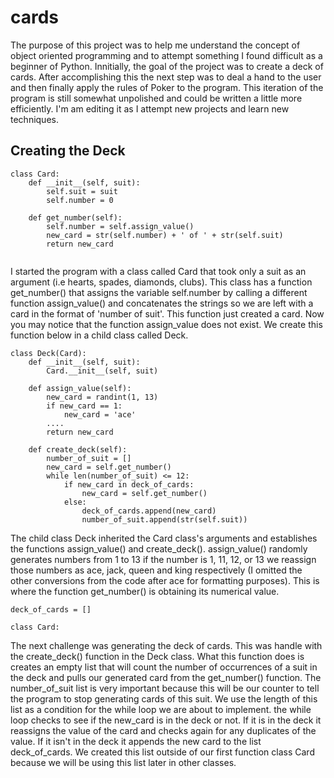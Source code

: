 # cards
The purpose of this project was to help me understand the concept of object oriented programming and to attempt something I found difficult as a beginner of Python.  Innitially, the goal of the project was to create a deck of cards.  After accomplishing this the next step was to deal a hand to the user and then finally apply the rules of Poker to the program.  This iteration of the program is still somewhat unpolished and could be written a little more efficiently.  I'm am editing it as I attempt new projects and learn new techniques. 
## Creating the Deck
```
class Card:
    def __init__(self, suit):
        self.suit = suit
        self.number = 0

    def get_number(self):
        self.number = self.assign_value()
        new_card = str(self.number) + ' of ' + str(self.suit)
        return new_card
 
 ```
I started the program with a class called Card that took only a suit as an argument (i.e hearts, spades, diamonds, clubs).  This class has a function get_number() that assigns the variable self.number by calling a different function assign_value() and concatenates the strings so we are left with a card in the format of 'number of suit'.  This function just created a card.  Now you may notice that the function assign_value does not exist.  We create this function below in a child class called Deck.
```
class Deck(Card):
    def __init__(self, suit):
        Card.__init__(self, suit)

    def assign_value(self):
        new_card = randint(1, 13)
        if new_card == 1:
            new_card = 'ace'
        ....
        return new_card

    def create_deck(self):
        number_of_suit = []
        new_card = self.get_number()
        while len(number_of_suit) <= 12:
            if new_card in deck_of_cards:
                new_card = self.get_number()
            else:
                deck_of_cards.append(new_card)
                number_of_suit.append(str(self.suit))
```
The child class Deck inherited the Card class's arguments and establishes the functions assign_value() and create_deck().   assign_value() randomly generates numbers from 1 to 13 if the number is 1, 11, 12, or 13 we reassign those numbers as ace, jack, queen and king respectively (I omitted the other conversions from the code after ace for formatting purposes).  This is where the function get_number() is obtaining its numerical value.
```
deck_of_cards = []

class Card:
```
The next challenge was generating the deck of cards.  This was handle with the create_deck() function in the Deck class.  What this function does is creates an empty list that will count the number of occurrences of a suit in the deck and pulls our generated card from the get_number() function.  The number_of_suit list is very important because this will be our counter to tell the program to stop generating cards of this suit.  We use the length of this list as a condition for the while loop we are about to implement.  the while loop checks to see if the new_card is in the deck or not.  If it is in the deck it reassigns the value of the card and checks again for any duplicates of the value.  If it isn't in the deck it appends the new card to the list deck_of_cards.  We created this list outside of our first function class Card because we will be using this list later in other classes.    
